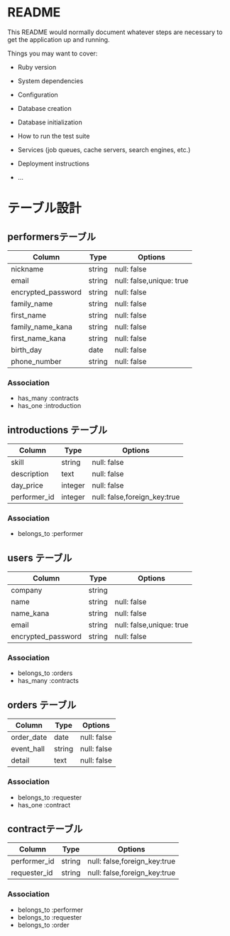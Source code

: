 # README

This README would normally document whatever steps are necessary to get the
application up and running.

Things you may want to cover:

* Ruby version

* System dependencies

* Configuration

* Database creation

* Database initialization

* How to run the test suite

* Services (job queues, cache servers, search engines, etc.)

* Deployment instructions

* ...

# テーブル設計

## performersテーブル

| Column               | Type   | Options                  |
| ---------------------| ------ | -------------------------|
| nickname             | string | null: false              |
| email                | string | null: false,unique: true |
| encrypted_password   | string | null: false              |
| family_name          | string | null: false              |
| first_name           | string | null: false              |
| family_name_kana     | string | null: false              |
| first_name_kana      | string | null: false              |
| birth_day            | date   | null: false              |
| phone_number         | string | null: false              |

### Association
 
- has_many :contracts 
- has_one :introduction

## introductions テーブル

| Column         | Type    | Options                      |
| --------       | ------  | ---------------------------- |
| skill          | string  | null: false                  |
| description    | text    | null: false                  |
| day_price      | integer | null: false                  |
| performer_id   | integer | null: false,foreign_key:true |


### Association

- belongs_to :performer

## users テーブル

| Column             | Type   | Options                      |
| --------           | ------ | ---------------------------- |
| company            | string |                              |
| name               | string | null: false                  |
| name_kana          | string | null: false                  |
| email              | string | null: false,unique: true     |
| encrypted_password | string | null: false                  |


### Association

- belongs_to :orders
- has_many :contracts

## orders テーブル

| Column             | Type   | Options                      |
| --------           | ------ | ---------------------------- |
| order_date         | date   | null: false                  |
| event_hall         | string | null: false                  |
| detail             | text   | null: false                  |



### Association

- belongs_to :requester
- has_one :contract

## contractテーブル

| Column               | Type   | Options                       |
| --------             | ------ | ---------------------------   |
| performer_id         | string | null: false,foreign_key:true  |
| requester_id         | string | null: false,foreign_key:true  |


### Association

- belongs_to :performer
- belongs_to :requester
- belongs_to :order
